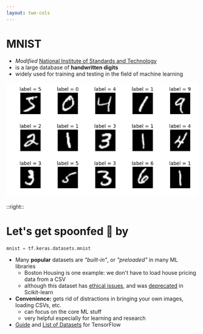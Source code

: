 ```yaml
---
layout: two-cols
---
```


# MNIST

- _Modified_ [National Institute of Standards and Technology](https://www.nist.gov/)
- is a large database of **handwritten digits**
- widely used for training and testing in the field of machine learning

<img alt="mnist" src="/images/mnist.png" style="height: 300px" />

::right::

# Let's get spoonfed 🥣 by <logos-tensorflow />

```py
mnist = tf.keras.datasets.mnist
```

* Many **popular** datasets are _"built-in"_, or _"preloaded"_ in many ML libraries
  - Boston Housing is one example: we don't have to load house pricing data from a CSV
  - although this dataset has [ethical issues][1], and was [deprecated][2] in Scikit-learn
* **Convenience:** gets rid of distractions in bringing your own images, loading CSVs, etc.
    - can focus on the core ML stuff
    - very helpful especially for learning and research
* [Guide](https://www.tensorflow.org/datasets) and 
  [List of Datasets](https://www.tensorflow.org/datasets/catalog/overview#all_datasets) for TensorFlow

[1]: https://medium.com/@docintangible/racist-data-destruction-113e3eff54a8
[2]: https://scikit-learn.org/stable/modules/generated/sklearn.datasets.load_boston.html
